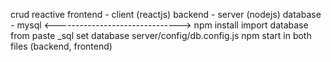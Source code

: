 crud reactive
frontend - client (reactjs)
backend - server (nodejs)
database - mysql
<------------------------------->
npm install
import database from paste \_sql
set database server/config/db.config.js
npm start in both files (backend, frontend)
